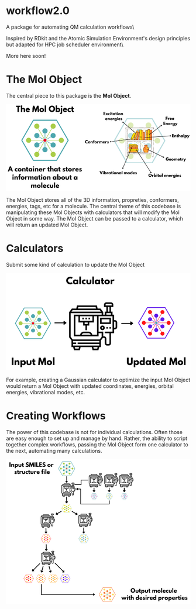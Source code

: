 # workflow2.0

A package for automating QM calculation workflows\

Inspired by RDkit and the Atomic Simulation Environment's design principles\
but adapted for HPC job scheduler environment\

More here soon!



# The Mol Object
The central piece to this package is the **Mol Object**. 

![alt text](Mol_Object.png)

The Mol Object stores all of the 3D information, propreties, conformers, energies, tags, etc for a molecule. The central theme of this codebase is manipulating these Mol Objects with calculators that will modify the Mol Object in some way. The Mol Object can be passed to a calculator, which will return an updated Mol Object. 

# Calculators
Submit some kind of calculation to update the Mol Object

![alt text](Calculator.png)

For example, creating a Gaussian calculator to optimize the input Mol Object would return a Mol Object with updated coordinates, energies, orbital energies, vibrational modes, etc. 

# Creating Workflows
The power of this codebase is not for individual calculations. Often those are easy enough to set up and manage by hand. Rather, the ability to script together complex workflows, passing the Mol Object form one calculator to the next, automating many calculations. 

![alt text](Workflow.png)
